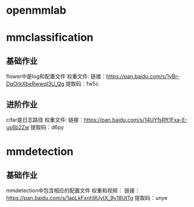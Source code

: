 # openmmlab
# mmclassification
## 基础作业
flower中是log和配置文件
权重文件:
链接：https://pan.baidu.com/s/1vBr-DgOrkXbeRwwqI3U_Qg 
提取码：fw5c

## 进阶作业
cifar是日志路径
权重文件:
链接：https://pan.baidu.com/s/14UYfsRft1Fxa-E-us6b2Zw 
提取码：d6py

# mmdetection
## 基础作业
mmdetection中包含相应的配置文件
权重和视频：
链接：https://pan.baidu.com/s/1apLkFxnh9UytX_9y18UtTg 
提取码：unye